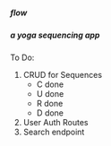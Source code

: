 ##### flow
##### a yoga sequencing app

To Do:

1. CRUD for Sequences
    - C done
    - U done
    - R done
    - D done
2. User Auth Routes
3. Search endpoint

